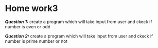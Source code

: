 # Home work3
***Question 1:*** create a program which will take input from user and ckeck if number is even or odd


***Question 2:*** create a program which will take input from user and ckeck if number is prime number 
or not 
 
